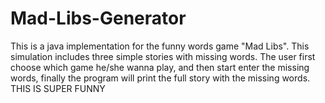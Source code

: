 # Mad-Libs-Generator
This is a java implementation for the funny words game "Mad Libs". This simulation includes three simple stories with missing words. The user first choose which game he/she wanna play, and then start enter the missing words, finally the program will print the full story with the missing words. THIS IS SUPER FUNNY
